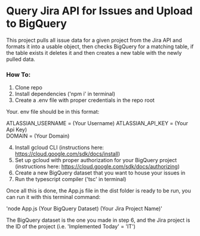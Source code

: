 
# Query Jira API for Issues and Upload to BigQuery

This project pulls all issue data for a given project from the Jira API and formats it into a usable object, then checks BigQuery for a matching table, if the table exists it deletes it and then creates a new table with the newly pulled data.


### How To:

1. Clone repo
2. Install dependencies ('npm i' in terminal)
3. Create a .env file with proper credentials in the repo root

Your. env file should be in this format: 

ATLASSIAN_USERNAME = (Your Username) 
ATLASSIAN_API_KEY = (Your Api Key)  
DOMAIN =  (Your Domain)

4. Install gcloud CLI  (instructions here: https://cloud.google.com/sdk/docs/install)
5. Set up gcloud with proper authorization for your BigQuery project (instructions here: https://cloud.google.com/sdk/docs/authorizing)
6. Create a new BigQuery dataset that you want to house your issues in
7. Run the typescript compiler ('tsc' in terminal)


Once all this is done, the App.js file in the dist folder is ready to be run, you can run it with this terminal command:

'node App.js (Your BigQuery Dataset) (Your Jira Project Name)'

The BigQuery dataset is the one you made in step 6, and the Jira project is the ID of the project (i.e. 'Implemented Today' = 'IT') 
